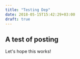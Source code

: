 ```yaml
---
title: "Testing Dep"
date: 2018-05-15T15:42:29+03:00
draft: true
---
```

## A test of posting

Let's hope this works!


